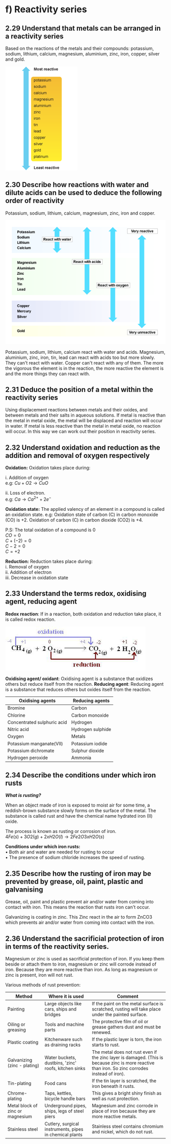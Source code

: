 # f) Reactivity series
## 2.29 Understand that metals can be arranged in a reactivity series
Based on the reactions of the metals and their compounds: potassium, sodium, lithium, calcium, magnesium, aluminium, zinc, iron, copper, silver and gold.

![Image](../media/image49.png)

## 2.30 Describe how reactions with water and dilute acids can be used to deduce the following order of reactivity
Potassium, sodium, lithium, calcium, magnesium, zinc, iron and copper.

![Image](../media/image50.png)

Potassium, sodium, lithium, calcium react with water and acids. Magnesium, aluminium, zinc, iron, tin, lead can react with acids too but more slowly. They can't react with water. Copper can't react with any of them. The more the vigorous the element is in the reaction, the more reactive the element is and the more things they can react with.

## 2.31 Deduce the position of a metal within the reactivity series
Using displacement reactions between metals and their oxides, and between metals and their salts in aqueous solutions. If metal is reactive than the metal in metal oxide, the metal will be displaced and reaction will occur in water. If metal is less reactive than the metal in metal oxide, no reaction will occur. In this way we can work out their position in reactivity series.

## 2.32 Understand oxidation and reduction as the addition and removal of oxygen respectively
**Oxidation:** Oxidation takes place during:

i. Addition of oxygen\
e.g: $Cu + O2 \rightarrow CuO$

ii. Loss of electron.\
e.g: $Ca \rightarrow Ca^{2+} + 2e^-$

**Oxidation state:** The applied valency of an element in a compound is called an oxidation state. e.g: Oxidation state of carbon (C) in carbon monoxide (CO) is +2. Oxidation of carbon (C) in carbon dioxide (CO2) is +4.

P.S: The total oxidation of a compound is 0\
$CO = 0$\
$C + (-2) = 0$\
$C -2 = 0$\
$C = +2$

**Reduction:** Reduction takes place during:\
i. Removal of oxygen\
ii. Addition of electron\
iii. Decrease in oxidation state

## 2.33 Understand the terms redox, oxidising agent, reducing agent
**Redox reaction**: If in a reaction, both oxidation and reduction take place, it is called redox reaction.

![Image](../media/image51.png)

**Oxidising agent/ oxidant**: Oxidising agent is a substance that oxidizes others but reduce itself from the reaction. **Reducing agent**: Reducing agent is a substance that reduces others but oxides itself from the reaction.

| **Oxidising agents** | **Reducing agents** |
|----------------------|---------------------|
| Bromine | Carbon |
| Chlorine | Carbon monoxide |
| Concentrated sulphuric acid | Hydrogen |
| Nitric acid | Hydrogen sulphide |
| Oxygen | Metals |
| Potassium manganate(VII) | Potassium iodide |
| Potassium dichromate | Sulphur dioxide |
| Hydrogen peroxide | Ammonia |

## 2.34 Describe the conditions under which iron rusts
**_What is rusting?_**

When an object made of iron is exposed to moist air for some time, a reddish-brown substance slowly forms on the surface of the metal. The substance is called rust and have the chemical name hydrated iron (II) oxide.

The process is known as rusting or corrosion of iron.\
$4Fe(s) + 3O2(g) + 2xH2O(l) \rightarrow 2Fe2O3xH2O(s)$

**Conditions under which iron rusts:**\
• Both air and water are needed for rusting to occur\
• The presence of sodium chloride increases the speed of rusting.

## 2.35 Describe how the rusting of iron may be prevented by grease, oil, paint, plastic and galvanising
Grease, oil, paint and plastic prevent air and/or water from coming into contact with iron. This means the reaction that rusts iron can't occur.

Galvanizing is coating in zinc. This Zinc react in the air to form ZnCO3 which prevents air and/or water from coming into contact with the iron.

## 2.36 Understand the sacrificial protection of iron in terms of the reactivity series.
Magnesium or zinc is used as sacrificial protection of iron. If you keep them beside or attach them to iron, magnesium or zinc will corrode instead of iron. Because they are more reactive than iron. As long as magnesium or zinc is present, iron will not rust.

Various methods of rust prevention:

| **Method** | **Where it is used** | **Comment** |
|------------|----------------------|-------------|
| Painting | Large objects like cars, ships and bridges | If the paint on the metal surface is scratched, rusting will take place under the painted surface. |
| Oiling or greasing | Tools and machine parts | The protective film of oil or grease gathers dust and must be renewed. |
| Plastic coating | Kitchenware such as draining racks | If the plastic layer is torn, the iron starts to rust. |
| Galvanizing (zinc - plating) | Water buckets, dustbins, 'zinc' roofs, kitchen sinks | The metal does not rust even if the zinc layer is damaged. (This is because zinc is more reactive than iron. So zinc corrodes instead of iron). |
| Tin-plating | Food cans | If the tin layer is scratched, the iron beneath it rusts. |
| Chrome-plating | Taps, kettles, bicycle handle bars | This gives a bright shiny finish as well as rust protection. |
| Metal block of zinc or magnesium | Underground pipes, ships, legs of steel piers | Magnesium and zinc corrode in place of iron because they are more reactive metals. |
| Stainless steel | Cutlery, surgical instruments, pipes in chemical plants | Stainless steel contains chromium and nickel, which do not rust. |